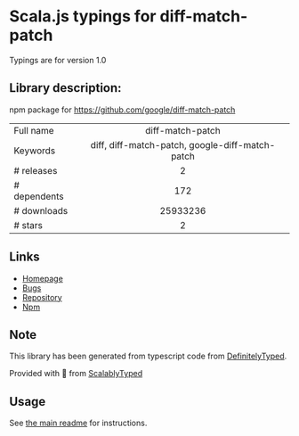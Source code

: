 
# Scala.js typings for diff-match-patch

Typings are for version 1.0

## Library description:
npm package for https://github.com/google/diff-match-patch

|                    |                 |
| ------------------ | :-------------: |
| Full name          | diff-match-patch |
| Keywords           | diff, diff-match-patch, google-diff-match-patch |
| # releases         | 2 |
| # dependents       | 172 |
| # downloads        | 25933236 |
| # stars            | 2 |

## Links
- [Homepage](https://github.com/JackuB/diff-match-patch#readme)
- [Bugs](https://github.com/JackuB/diff-match-patch/issues)
- [Repository](https://github.com/JackuB/diff-match-patch)
- [Npm](https://www.npmjs.com/package/diff-match-patch)
    


## Note
This library has been generated from typescript code from [DefinitelyTyped](https://definitelytyped.org).

Provided with :purple_heart: from [ScalablyTyped](https://github.com/oyvindberg/ScalablyTyped)

## Usage
See [the main readme](../../readme.md) for instructions.


